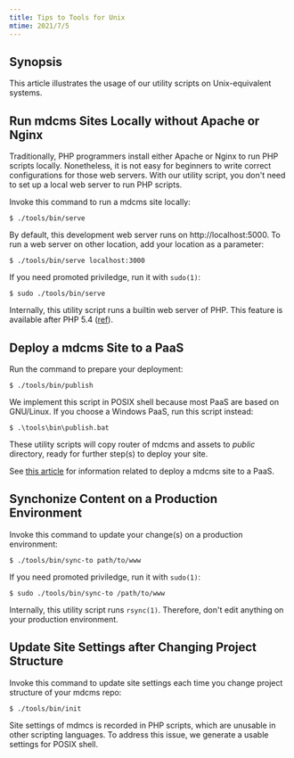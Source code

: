 ```yaml
---
title: Tips to Tools for Unix
mtime: 2021/7/5
---
```


## Synopsis

This article illustrates the usage of our utility scripts on Unix-equivalent systems.

## Run mdcms Sites Locally without Apache or Nginx

Traditionally, PHP programmers install either Apache or Nginx to run PHP scripts locally. Nonetheless, it is not easy for beginners to write correct configurations for those web servers. With our utility script, you don't need to set up a local web server to run PHP scripts.

Invoke this command to run a mdcms site locally:

```shell
$ ./tools/bin/serve
```

By default, this development web server runs on http://localhost:5000. To run a web server on other location, add your location as a parameter:

```shell
$ ./tools/bin/serve localhost:3000
```

If you need promoted priviledge, run it with `sudo(1)`:

```shell
$ sudo ./tools/bin/serve
```

Internally, this utility script runs a builtin web server of PHP. This feature is available after PHP 5.4 ([ref](https://www.php.net/manual/en/features.commandline.webserver.php)).

## Deploy a mdcms Site to a PaaS

Run the command to prepare your deployment:

```shell
$ ./tools/bin/publish
```

We implement this script in POSIX shell because most PaaS are based on GNU/Linux. If you choose a Windows PaaS, run this script instead:

```shell
$ .\tools\bin\publish.bat
```

These utility scripts will copy router of mdcms and assets to *public* directory, ready for further step(s) to deploy your site.

See [this article](/howto/how-to-deploy-mdcms-to-digitalocean-app-platform/) for information related to deploy a mdcms site to a PaaS.

## Synchonize Content on a Production Environment

Invoke this command to update your change(s) on a production environment:

```shell
$ ./tools/bin/sync-to path/to/www
```

If you need promoted priviledge, run it with `sudo(1)`:

```shell
$ sudo ./tools/bin/sync-to /path/to/www
```

Internally, this utility script runs `rsync(1)`. Therefore, don't edit anything on your production environment.

## Update Site Settings after Changing Project Structure

Invoke this command to update site settings each time you change project structure of your mdcms repo:

```shell
$ ./tools/bin/init
```

Site settings of mdmcs is recorded in PHP scripts, which are unusable in other scripting languages. To address this issue, we generate a usable settings for POSIX shell.

